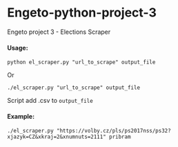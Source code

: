 # Engeto-python-project-3
Engeto project 3 - Elections Scraper

#### Usage:
    python el_scraper.py "url_to_scrape" output_file
Or
    
    ./el_scraper.py "url_to_scrape" output_file
    
Script add .csv to `output_file`

#### Example:
    ./el_scraper.py "https://volby.cz/pls/ps2017nss/ps32?xjazyk=CZ&xkraj=2&xnumnuts=2111" pribram

